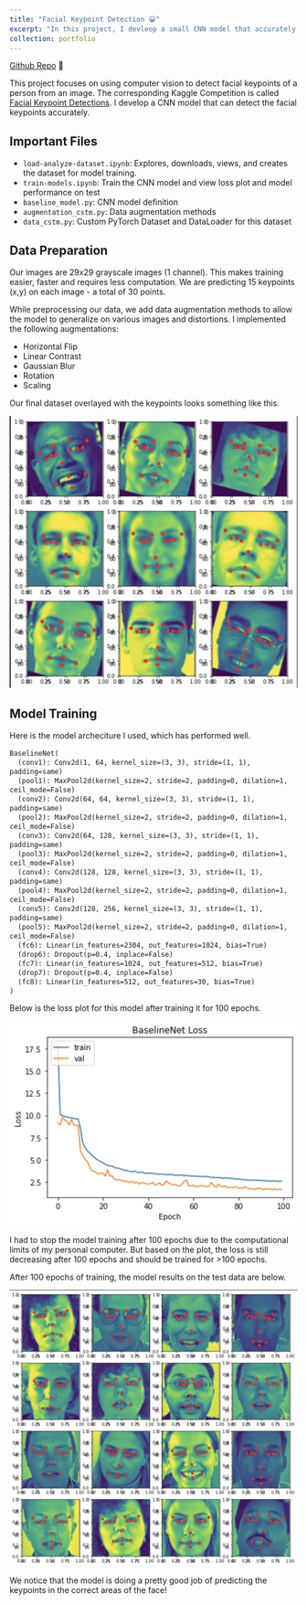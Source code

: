 ```yaml
---
title: "Facial Keypoint Detection 😀"
excerpt: "In this project, I devleop a small CNN model that accurately predicts the 15 facial keypoints of an face. The dataset is from a popular Kaggle competition. I preprocess the data using various data augmentation methods, and train a CNN model that uses a LR scheduler. <br/><br/><img src='/images/facial.png'>"
collection: portfolio
---
```


[Github Repo](https://github.com/rohithravin/facial-keypoint-detection) 📝

This project focuses on using computer vision to detect facial keypoints of a person from an image. The corresponding Kaggle Competition is called [Facial Keypoint Detections](https://www.kaggle.com/competitions/facial-keypoints-detection/overview). I develop a CNN model that can detect the facial keypoints accurately. 


## Important Files

- `load-analyze-dataset.ipynb`: Explores, downloads, views, and creates the dataset for model training. 
- `train-models.ipynb`: Train the CNN model and view loss plot and model performance on test
- `baseline_model.py`: CNN model definition
- `augmentation_cstm.py`: Data augmentation methods
- `data_cstm.py`: Custom PyTorch Dataset and DataLoader for this dataset

## Data Preparation
Our images are 29x29 grayscale images (1 channel). This makes training easier, faster and requires less computation. We are predicting 15 keypoints (x,y) on each image - a total of 30 points.

While preprocessing our data, we add data augmentation methods to allow the model to generalize on various images and distortions. I implemented the following augmentations:

- Horizontal Flip
- Linear Contrast
- Gaussian Blur
- Rotation
- Scaling

Our final dataset overlayed with the keypoints looks something like this.

![dataset_preview](/images/dataset_preview.png)

## Model Training
Here is the model archeciture I used, which has performed well. 

```
BaselineNet(
  (conv1): Conv2d(1, 64, kernel_size=(3, 3), stride=(1, 1), padding=same)
  (pool1): MaxPool2d(kernel_size=2, stride=2, padding=0, dilation=1, ceil_mode=False)
  (conv2): Conv2d(64, 64, kernel_size=(3, 3), stride=(1, 1), padding=same)
  (pool2): MaxPool2d(kernel_size=2, stride=2, padding=0, dilation=1, ceil_mode=False)
  (conv3): Conv2d(64, 128, kernel_size=(3, 3), stride=(1, 1), padding=same)
  (pool3): MaxPool2d(kernel_size=2, stride=2, padding=0, dilation=1, ceil_mode=False)
  (conv4): Conv2d(128, 128, kernel_size=(3, 3), stride=(1, 1), padding=same)
  (pool4): MaxPool2d(kernel_size=2, stride=2, padding=0, dilation=1, ceil_mode=False)
  (conv5): Conv2d(128, 256, kernel_size=(3, 3), stride=(1, 1), padding=same)
  (pool5): MaxPool2d(kernel_size=2, stride=2, padding=0, dilation=1, ceil_mode=False)
  (fc6): Linear(in_features=2304, out_features=1024, bias=True)
  (drop6): Dropout(p=0.4, inplace=False)
  (fc7): Linear(in_features=1024, out_features=512, bias=True)
  (drop7): Dropout(p=0.4, inplace=False)
  (fc8): Linear(in_features=512, out_features=30, bias=True)
)
```

Below is the loss plot for this model after training it for 100 epochs. 

![loss plot](/images/loss_plot.png)

I had to stop the model training after 100 epochs due to the computational limits of my personal computer. But based on the plot, the loss is still decreasing after 100 epochs and should be trained for >100 epochs. 

After 100 epochs of training, the model results on the test data are below. 

![model output](/images/model_output.png)

We notice that the model is doing a pretty good job of predicting the keypoints in the correct areas of the face! 